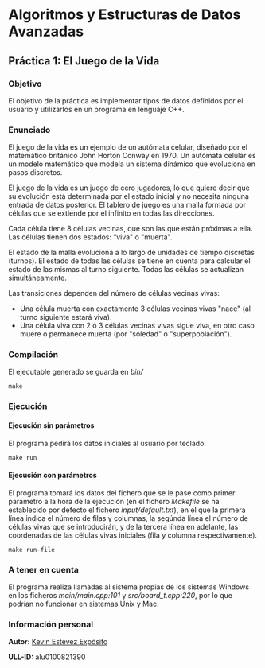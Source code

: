# Algoritmos y Estructuras de Datos Avanzadas

## Práctica 1: El Juego de la Vida

### Objetivo

El objetivo de la práctica es implementar tipos de datos definidos por el usuario y utilizarlos en un programa en lenguaje C++.

### Enunciado

El juego de la vida es un ejemplo de un autómata celular, diseñado por el matemático británico John Horton Conway en 1970. Un autómata celular es un modelo matemático que modela un sistema dinámico que evoluciona en pasos discretos.

El juego de la vida es un juego de cero jugadores, lo que quiere decir que su evolución está determinada por el estado inicial y no necesita ninguna entrada de datos posterior. El tablero de juego es una malla formada por células que se extiende por el infinito en todas las direcciones.

Cada célula tiene 8 células vecinas, que son las que están próximas a ella. Las células tienen dos estados: “viva" o "muerta".

El estado de la malla evoluciona a lo largo de unidades de tiempo discretas (turnos). El estado de todas las células se tiene en cuenta para calcular el estado de las mismas al turno siguiente. Todas las células se actualizan simultáneamente.

Las transiciones dependen del número de células vecinas vivas:

* Una célula muerta con exactamente 3 células vecinas vivas "nace" (al turno siguiente
estará viva).
* Una célula viva con 2 ó 3 células vecinas vivas sigue viva, en otro caso muere o
permanece muerta (por "soledad" o "superpoblación").

### Compilación

El ejecutable generado se guarda en *bin/*

~~~
make
~~~

### Ejecución

#### Ejecución sin parámetros

El programa pedirá los datos iniciales al usuario por teclado.

~~~
make run
~~~

#### Ejecución con parámetros

El programa tomará los datos del fichero que se le pase como primer parámetro a la hora de la ejecución (en el fichero *Makefile* se ha establecido por defecto el fichero *input/default.txt*), en el que la primera línea indica el número de filas y columnas, la segúnda línea el número de células vivas que se introducirán, y de la tercera línea en adelante, las coordenadas de las células vivas iniciales (fila y columna respectivamente).

~~~
make run-file
~~~

### A tener en cuenta

El programa realiza llamadas al sistema propias de los sistemas Windows en los ficheros *main/main.cpp:101* y *src/board_t.cpp:220*, por lo que podrían no funcionar en sistemas Unix y Mac.

### Información personal

**Autor:** [Kevin Estévez Expósito](https://alu0100821390.github.io/)

**ULL-ID:** alu0100821390
